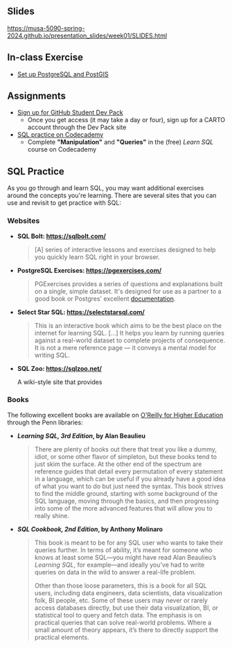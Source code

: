 ## Slides

https://musa-5090-spring-2024.github.io/presentation_slides/week01/SLIDES.html

## In-class Exercise

* [Set up PostgreSQL and PostGIS](ex_postgres.md)

## Assignments

* [Sign up for GitHub Student Dev Pack](https://education.github.com/pack)
  * Once you get access (it may take a day or four), sign up for a CARTO account through the Dev Pack site
* [SQL practice on Codecademy](https://www.codecademy.com/learn/learn-sql)
  * Complete **"Manipulation"** and **"Queries"** in the (free) _Learn SQL_ course on Codecademy

## SQL Practice

As you go through and learn SQL, you may want additional exercises around the concepts you're learning. There are several sites that you can use and revisit to get practice with SQL:

### Websites

* **SQL Bolt: https://sqlbolt.com/**

  > \[A\] series of interactive lessons and exercises designed to help you quickly learn SQL right in your browser.

* **PostgreSQL Exercises: https://pgexercises.com/**
  
  > PGExercises provides a series of questions and explanations built on a single, simple dataset. It's designed for use as a partner to a good book or Postgres' excellent [documentation](https://www.postgresql.org/docs/current/index.html).

* **Select Star SQL: https://selectstarsql.com/**

  > This is an interactive book which aims to be the best place on the internet for learning SQL. \[...\] It helps you learn by running queries against a real-world dataset to complete projects of consequence. It is not a mere reference page — it conveys a mental model for writing SQL.

* **SQL Zoo: https://sqlzoo.net/**

  A wiki-style site that provides 

### Books

The following excellent books are available on [O'Reilly for Higher Education](http://pwp.library.upenn.edu.proxy.library.upenn.edu/loggedin/pwp/pw-oreilly.html) through the Penn libraries:

* **_Learning SQL, 3rd Edition_, by Alan Beaulieu**
  
  > There are plenty of books out there that treat you like a dummy, idiot, or some other flavor of simpleton, but these books tend to just skim the surface. At the other end of the spectrum are reference guides that detail every permutation of every statement in a language, which can be useful if you already have a good idea of what you want to do but just need the syntax. This book strives to find the middle ground, starting with some background of the SQL language, moving through the basics, and then progressing into some of the more advanced features that will allow you to really shine.

* **_SQL Cookbook, 2nd Edition_, by Anthony Molinaro**

  > This book is meant to be for any SQL user who wants to take their queries further. In terms of ability, it’s meant for someone who knows at least some SQL—you might have read Alan Beaulieu’s _Learning SQL_, for example—and ideally you’ve had to write queries on data in the wild to answer a real-life problem.
  >
  > Other than those loose parameters, this is a book for all SQL users, including data engineers, data scientists, data visualization folk, BI people, etc. Some of these users may never or rarely access databases directly, but use their data visualization, BI, or statistical tool to query and fetch data. The emphasis is on practical queries that can solve real-world problems. Where a small amount of theory appears, it’s there to directly support the practical elements.